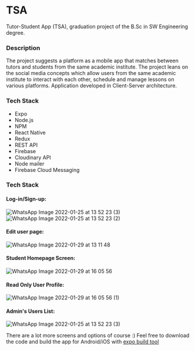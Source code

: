 # TSA
Tutor-Student App (TSA), graduation project of the B.Sc in SW Engineering degree.

### Description
The project suggests a platform as a mobile app that matches between tutors and students from the same academic institute. The project leans on the social media concepts which allow users from the same academic institute to interact with each other, schedule and manage lessons on various platforms. Application developed in Client-Server architecture.


### Tech Stack
- Expo
- Node.js
- NPM
- React Native
- Redux
- REST API
- Firebase
- Cloudinary API
- Node mailer
- Firebase Cloud Messaging

### Tech Stack

#### Log-in/Sign-up:
![WhatsApp Image 2022-01-25 at 13 52 23 (3)](https://user-images.githubusercontent.com/57364867/158021702-9848fde1-8f45-4e47-be96-78a6a02ec6ea.jpeg) ![WhatsApp Image 2022-01-25 at 13 52 23 (2)](https://user-images.githubusercontent.com/57364867/158021707-a1501eff-3107-4989-b8b6-2c7de8edbfb4.jpeg)

#### Edit user page:
![WhatsApp Image 2022-01-29 at 13 11 48](https://user-images.githubusercontent.com/57364867/158021773-7991b73f-6a1a-4b6f-b586-16b9e139078c.jpeg)

#### Student Homepage Screen:

![WhatsApp Image 2022-01-29 at 16 05 56](https://user-images.githubusercontent.com/57364867/158022239-2f672787-4d8e-4d47-80e2-7d8de47cd7de.jpeg)

#### Read Only User Profile:

![WhatsApp Image 2022-01-29 at 16 05 56 (1)](https://user-images.githubusercontent.com/57364867/158022283-5da1a4eb-bb85-4284-9336-b333f5872535.jpeg)

#### Admin's Users List:

![WhatsApp Image 2022-01-25 at 13 52 23 (3)](https://user-images.githubusercontent.com/57364867/158022185-0cfa1fb8-a083-41a0-abfd-abc0262ef192.jpeg)

There are a lot more screens and options of course :)
Feel free to download the code and build the app for Android/iOS with [expo build tool](https://docs.expo.dev/classic/building-standalone-apps/)

